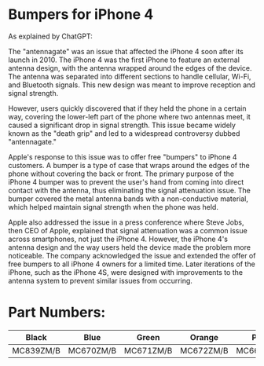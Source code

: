 # Bumpers for iPhone 4

As explained by ChatGPT:

The "antennagate" was an issue that affected the iPhone 4 soon after its launch in 2010. The iPhone 4 was the first iPhone to feature an external antenna design, with the antenna wrapped around the edges of the device. The antenna was separated into different sections to handle cellular, Wi-Fi, and Bluetooth signals. This new design was meant to improve reception and signal strength.

However, users quickly discovered that if they held the phone in a certain way, covering the lower-left part of the phone where two antennas meet, it caused a significant drop in signal strength. This issue became widely known as the "death grip" and led to a widespread controversy dubbed "antennagate."

Apple's response to this issue was to offer free "bumpers" to iPhone 4 customers. A bumper is a type of case that wraps around the edges of the phone without covering the back or front. The primary purpose of the iPhone 4 bumper was to prevent the user's hand from coming into direct contact with the antenna, thus eliminating the signal attenuation issue. The bumper covered the metal antenna bands with a non-conductive material, which helped maintain signal strength when the phone was held.

Apple also addressed the issue in a press conference where Steve Jobs, then CEO of Apple, explained that signal attenuation was a common issue across smartphones, not just the iPhone 4. However, the iPhone 4's antenna design and the way users held the device made the problem more noticeable. The company acknowledged the issue and extended the offer of free bumpers to all iPhone 4 owners for a limited time. Later iterations of the iPhone, such as the iPhone 4S, were designed with improvements to the antenna system to prevent similar issues from occurring.

# Part Numbers:
| Black     | Blue      | Green     | Orange    | Pink      | White     |
| --------- | --------- | --------- | --------- | --------- | --------- |
| MC839ZM/B | MC670ZM/B | MC671ZM/B | MC672ZM/B | MC669ZM/B | MC668ZM/B |

